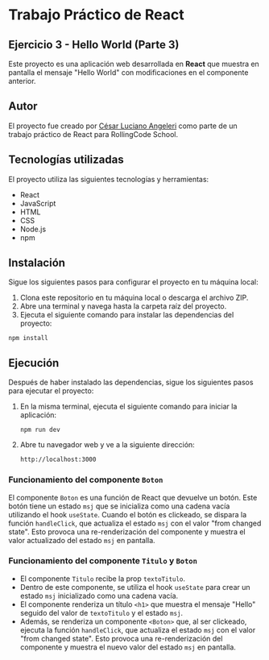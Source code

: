 # Trabajo Práctico de React
## Ejercicio 3 - Hello World (Parte 3)

Este proyecto es una aplicación web desarrollada en **React** que muestra en pantalla el mensaje "Hello World" con modificaciones en el componente anterior.

## Autor

El proyecto fue creado por [César Luciano Angeleri](https://www.linkedin.com/in/cesar-luciano-angeleri/) como parte de un trabajo práctico de React para RollingCode School.

## Tecnologías utilizadas

El proyecto utiliza las siguientes tecnologías y herramientas:

- React
- JavaScript
- HTML
- CSS
- Node.js
- npm

## Instalación

Sigue los siguientes pasos para configurar el proyecto en tu máquina local:

1. Clona este repositorio en tu máquina local o descarga el archivo ZIP.
2. Abre una terminal y navega hasta la carpeta raíz del proyecto.
3. Ejecuta el siguiente comando para instalar las dependencias del proyecto:

```
npm install
```
## Ejecución

Después de haber instalado las dependencias, sigue los siguientes pasos para ejecutar el proyecto:

1. En la misma terminal, ejecuta el siguiente comando para iniciar la aplicación:

    ```
    npm run dev
    ```

2. Abre tu navegador web y ve a la siguiente dirección:
    ```
    http://localhost:3000
    ```
### Funcionamiento del componente `Boton`

El componente `Boton` es una función de React que devuelve un botón. Este botón tiene un estado `msj` que se inicializa como una cadena vacía utilizando el hook `useState`. Cuando el botón es clickeado, se dispara la función `handleClick`, que actualiza el estado `msj` con el valor "from changed state". Esto provoca una re-renderización del componente y muestra el valor actualizado del estado `msj` en pantalla.

### Funcionamiento del componente `Titulo` y `Boton`

* El componente `Titulo` recibe la prop `textoTitulo`. 
* Dentro de este componente, se utiliza el hook `useState` para crear un estado `msj` inicializado como una cadena vacía. 
* El componente renderiza un título `<h1>` que muestra el mensaje "Hello" seguido del valor de `textoTitulo` y el estado `msj`. 
* Además, se renderiza un componente `<Boton>` que, al ser clickeado, ejecuta la función `handleClick`, que actualiza el estado `msj` con el valor "from changed state". Esto provoca una re-renderización del componente y muestra el nuevo valor del estado `msj` en pantalla.
